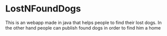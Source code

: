 # LostNFoundDogs
This is an webapp made in java that helps people to find their lost dogs. In the other hand people can publish found dogs in order to find him a home

